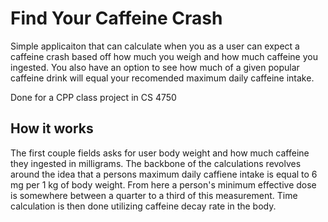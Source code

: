 # Find Your Caffeine Crash

Simple applicaiton that can calculate when you as a user can expect a caffeine crash based off how much you weigh and how much caffeine you ingested. You also have an option to see how much of a given popular caffeine drink will equal your recomended maximum daily caffeine intake.

Done for a CPP class project in CS 4750

## How it works

The first couple fields asks for user body weight and how much caffeine they ingested in milligrams. The backbone of the calculations revolves around the idea that a persons maximum daily caffiene intake is equal to 6 mg per 1 kg of body weight. From here a person's minimum effective dose is somewhere between a quarter to a third of this measurement. Time calculation is then done utilizing caffeine decay rate in the body.

